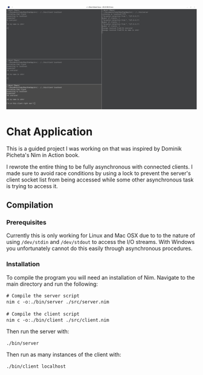 <!-- PROJECT LOGO -->
<br />
<div align="center">
  <a href="https://github.com/Ollicron/ChatApp">
    <img src="images/Screenshot.png" alt="Logo">
  </a>
</div>

# Chat Application

This is a guided project I was working on that was inspired by Dominik Picheta's Nim in Action book. 

I rewrote the entire thing to be fully asynchronous with connected clients. I made sure to avoid race conditions by using a lock to prevent the server's client socket list from being accessed while some other asynchronous task is trying to access it.

## Compilation

### Prerequisites

Currently this is only working for Linux and Mac OSX due to to the nature of using `/dev/stdin` and `/dev/stdout` to access the I/O streams. With Windows you unfortunately cannot do this easily through asynchronous procedures.

### Installation
To compile the program you will need an installation of Nim. Navigate to the main directory and run the following:

```
# Compile the server script
nim c -o:./bin/server ./src/server.nim

# Compile the client script
nim c -o:./bin/client ./src/client.nim
```

Then run the server with:
```
./bin/server
```
Then run as many instances of the client with:
```
./bin/client localhost
```